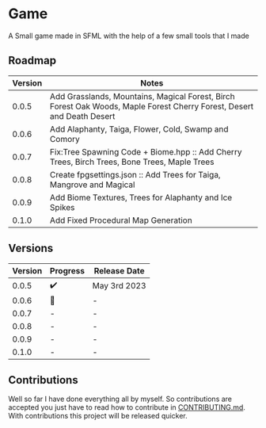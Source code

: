 # Game
A Small game made in SFML with the help of a few small tools that I made


## Roadmap

| Version | Notes                                                                                                                                     | 
| ------------- | -----------------------------------------------------------------------------------------                                           |
|  0.0.5  | Add Grasslands, Mountains, Magical Forest, Birch Forest Oak Woods, Maple Forest Cherry Forest, Desert and Death Desert                    |
|  0.0.6  | Add Alaphanty, Taiga, Flower, Cold, Swamp and Comory                                                                                      |
|  0.0.7  | Fix:Tree Spawning Code + Biome.hpp :: Add Cherry Trees, Birch Trees, Bone Trees, Maple Trees                                              |
|  0.0.8  | Create fpgsettings.json :: Add Trees for Taiga, Mangrove and Magical                                                                      |
|  0.0.9  | Add Biome Textures, Trees for Alaphanty and Ice Spikes                                                                                    |
|  0.1.0  | Add Fixed Procedural Map Generation                                                                                                       |





## Versions

| Version | Progress            | Release Date |
| ------- | ---                 | ----          |
|  0.0.5  | :heavy_check_mark:  |  May 3rd 2023 |
|  0.0.6  | :large_blue_circle: |        -      |
|  0.0.7  |    -                |        -      |
|  0.0.8  |    -                |        -      |
|  0.0.9  |    -                |        -      |
|  0.1.0  |    -                |        -      |


## Contributions

Well so far I have done everything all by myself. So contributions are accepted you just have to read how to contribute in [CONTRIBUTING.md](https://github.com/Gabriel-Debono-Tanti/Game/blob/main/CONTRIBUTING.md). With contributions this project will be released quicker. 
